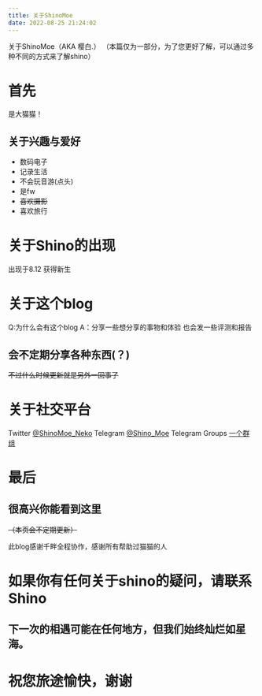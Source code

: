```yaml
---
title: 关于ShinoMoe
date: 2022-08-25 21:24:02
---
```


关于ShinoMoe（AKA 樱白.）
（本篇仅为一部分，为了您更好了解，可以通过多种不同的方式来了解shino）

# 首先 

是大猫猫！

## 关于兴趣与爱好

- 数码电子
- 记录生活
- 不会玩音游(点头)
- 是fw
- ~~喜欢摄影~~
- 喜欢旅行

# 关于Shino的出现

出现于8.12
获得新生

# 关于这个blog

Q:为什么会有这个blog
A：分享一些想分享的事物和体验
也会发一些评测和报告

## 会不定期分享各种东西(？)
~~不过什么时候更新就是另外一回事了~~

# 关于社交平台

Twitter
<a class="link" target="_blank" rel="noopener" href="https://twitter.com/ShinoMoe_Neko">@ShinoMoe_Neko<i class="fas fa-external-link-alt"></i></a>
Telegram
<a class="link" target="_blank" rel="noopener" href="https://t.me/Shino_Moe">@Shino_Moe<i class="fas fa-external-link-alt"></i></a>
Telegram Groups
<a class="link" target="_blank" rel="noopener" href="https://t.me/+nHjrRE2aEDQzNzVl">一个群组<i class="fas fa-external-link-alt"></i></a>

# 最后

## 很高兴你能看到这里
~~（本页会不定期更新）~~

此blog感谢千畔全程协作，感谢所有帮助过猫猫的人

# 如果你有任何关于shino的疑问，请联系Shino

## 下一次的相遇可能在任何地方，但我们始终灿烂如星海。

# 祝您旅途愉快，谢谢